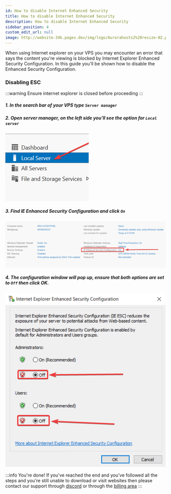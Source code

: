 ```yaml
---
id: How to disable Internet Enhanced Security
title: How to disable Internet Enhanced Security
description: How to disable Internet Enhanced Security
sidebar_position: 4
custom_edit_url: null
image: http://website-34k.pages.dev/img/logo/Aurorahosts2%20resize-02.png
---
```


When using Internet explorer on your VPS you may encounter an error that says the content you're viewing is blocked by Internet Explorer Enhanced Security Configuration. In this guide you'll be shown how to disable the Enhanced Security Configuration.

### Disabling ESC

:::warning
Ensure internet explorer is closed before proceeding
:::

##### 1. In the search bar of your VPS type `Server manager`

##### 2. Open server manager, on the left side you'll see the option for `Local server`

<div style={{textAlign: 'left'}}>

![IE](../../images/VPS/ESC/1_Localserver.png)

</div>

##### 3. Find IE Enhanced Security Configuration and click `On`

<div style={{textAlign: 'left'}}>

![IE](../../images/VPS/ESC/2_IE.png)

</div>

##### 4. The configuration window will pop up, ensure that both options are set to `Off` then click OK.

<div style={{textAlign: 'left'}}>

![IE](../../images/VPS/ESC/3_Configuration.png)

</div>

:::info You're done!
If you've reached the end and you've followed all the steps and you're still unable to download or visit websites then please contact our support through [discord](https://discord.gg/XxHx6PxwNn) or through the [billing area](https://billing.aurorahosts.com)
:::